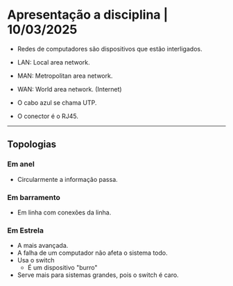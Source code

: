 # Apresentação a disciplina | 10/03/2025

- Redes de computadores são dispositivos que estão interligados.
- LAN: Local area network.
- MAN: Metropolitan area network.
- WAN: World area network. (Internet)

- O cabo azul se chama UTP.
- O conector é o RJ45.

----------------------------------------------------------------------------------

## Topologias

### Em anel

- Circularmente a informação passa.

### Em barramento

- Em linha com conexões da linha.

### Em Estrela

- A mais avançada.
- A falha de um computador não afeta o sistema todo.
- Usa o switch
  - É um dispositivo "burro"
- Serve mais para sistemas grandes, pois o switch é caro.
